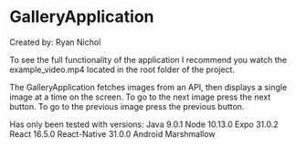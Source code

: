 # GalleryApplication
Created by: Ryan Nichol

To see the full functionality of the application I recommend you watch the example_video.mp4 located in the root folder of the project.

The GalleryApplication fetches images from an API, then displays a single image at a time on the screen. To go to the next image press the next button. To go to the previous image press the previous button.

Has only been tested with versions:
  Java 9.0.1
  Node 10.13.0
  Expo 31.0.2
  React 16.5.0
  React-Native 31.0.0
  Android Marshmallow
